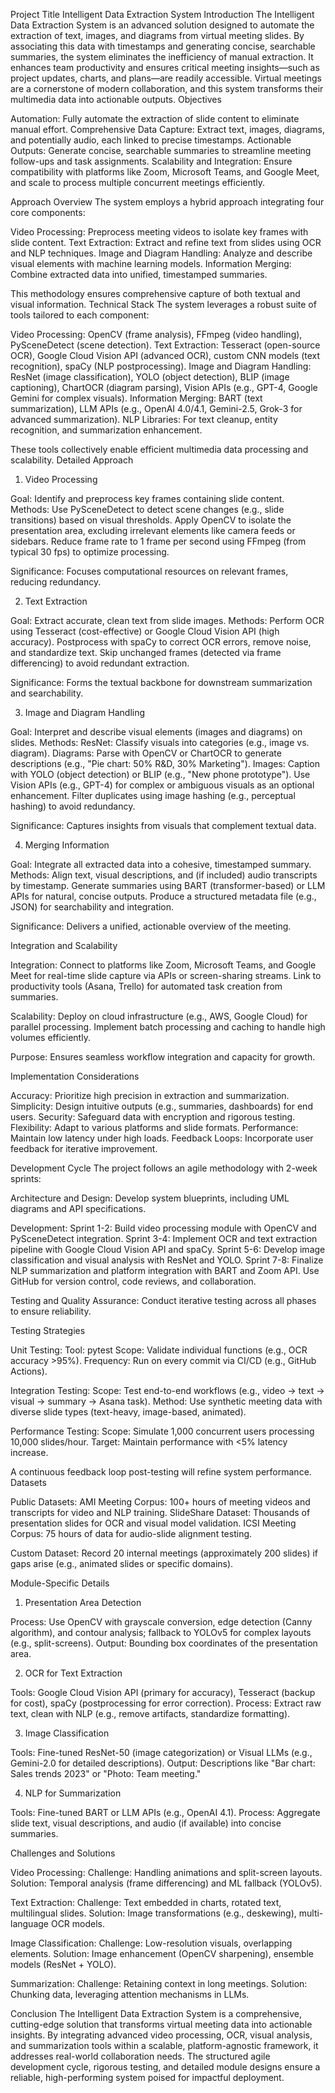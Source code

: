 Project Title
Intelligent Data Extraction System
Introduction
The Intelligent Data Extraction System is an advanced solution designed to automate the extraction of text, images, and diagrams from virtual meeting slides. By associating this data with timestamps and generating concise, searchable summaries, the system eliminates the inefficiency of manual extraction. It enhances team productivity and ensures critical meeting insights—such as project updates, charts, and plans—are readily accessible. Virtual meetings are a cornerstone of modern collaboration, and this system transforms their multimedia data into actionable outputs.
Objectives

Automation: Fully automate the extraction of slide content to eliminate manual effort.
Comprehensive Data Capture: Extract text, images, diagrams, and potentially audio, each linked to precise timestamps.
Actionable Outputs: Generate concise, searchable summaries to streamline meeting follow-ups and task assignments.
Scalability and Integration: Ensure compatibility with platforms like Zoom, Microsoft Teams, and Google Meet, and scale to process multiple concurrent meetings efficiently.

Approach Overview
The system employs a hybrid approach integrating four core components:

Video Processing: Preprocess meeting videos to isolate key frames with slide content.
Text Extraction: Extract and refine text from slides using OCR and NLP techniques.
Image and Diagram Handling: Analyze and describe visual elements with machine learning models.
Information Merging: Combine extracted data into unified, timestamped summaries.

This methodology ensures comprehensive capture of both textual and visual information.
Technical Stack
The system leverages a robust suite of tools tailored to each component:

Video Processing: OpenCV (frame analysis), FFmpeg (video handling), PySceneDetect (scene detection).
Text Extraction: Tesseract (open-source OCR), Google Cloud Vision API (advanced OCR), custom CNN models (text recognition), spaCy (NLP postprocessing).
Image and Diagram Handling: ResNet (image classification), YOLO (object detection), BLIP (image captioning), ChartOCR (diagram parsing), Vision APIs (e.g., GPT-4, Google Gemini for complex visuals).
Information Merging: BART (text summarization), LLM APIs (e.g., OpenAI 4.0/4.1, Gemini-2.5, Grok-3 for advanced summarization).
NLP Libraries: For text cleanup, entity recognition, and summarization enhancement.

These tools collectively enable efficient multimedia data processing and scalability.
Detailed Approach
1. Video Processing

Goal: Identify and preprocess key frames containing slide content.
Methods:
Use PySceneDetect to detect scene changes (e.g., slide transitions) based on visual thresholds.
Apply OpenCV to isolate the presentation area, excluding irrelevant elements like camera feeds or sidebars.
Reduce frame rate to 1 frame per second using FFmpeg (from typical 30 fps) to optimize processing.


Significance: Focuses computational resources on relevant frames, reducing redundancy.

2. Text Extraction

Goal: Extract accurate, clean text from slide images.
Methods:
Perform OCR using Tesseract (cost-effective) or Google Cloud Vision API (high accuracy).
Postprocess with spaCy to correct OCR errors, remove noise, and standardize text.
Skip unchanged frames (detected via frame differencing) to avoid redundant extraction.


Significance: Forms the textual backbone for downstream summarization and searchability.

3. Image and Diagram Handling

Goal: Interpret and describe visual elements (images and diagrams) on slides.
Methods:
ResNet: Classify visuals into categories (e.g., image vs. diagram).
Diagrams: Parse with OpenCV or ChartOCR to generate descriptions (e.g., "Pie chart: 50% R&D, 30% Marketing").
Images: Caption with YOLO (object detection) or BLIP (e.g., "New phone prototype").
Use Vision APIs (e.g., GPT-4) for complex or ambiguous visuals as an optional enhancement.
Filter duplicates using image hashing (e.g., perceptual hashing) to avoid redundancy.


Significance: Captures insights from visuals that complement textual data.

4. Merging Information

Goal: Integrate all extracted data into a cohesive, timestamped summary.
Methods:
Align text, visual descriptions, and (if included) audio transcripts by timestamp.
Generate summaries using BART (transformer-based) or LLM APIs for natural, concise outputs.
Produce a structured metadata file (e.g., JSON) for searchability and integration.


Significance: Delivers a unified, actionable overview of the meeting.

Integration and Scalability

Integration:
Connect to platforms like Zoom, Microsoft Teams, and Google Meet for real-time slide capture via APIs or screen-sharing streams.
Link to productivity tools (Asana, Trello) for automated task creation from summaries.


Scalability:
Deploy on cloud infrastructure (e.g., AWS, Google Cloud) for parallel processing.
Implement batch processing and caching to handle high volumes efficiently.


Purpose: Ensures seamless workflow integration and capacity for growth.

Implementation Considerations

Accuracy: Prioritize high precision in extraction and summarization.
Simplicity: Design intuitive outputs (e.g., summaries, dashboards) for end users.
Security: Safeguard data with encryption and rigorous testing.
Flexibility: Adapt to various platforms and slide formats.
Performance: Maintain low latency under high loads.
Feedback Loops: Incorporate user feedback for iterative improvement.

Development Cycle
The project follows an agile methodology with 2-week sprints:

Architecture and Design:
Develop system blueprints, including UML diagrams and API specifications.


Development:
Sprint 1-2: Build video processing module with OpenCV and PySceneDetect integration.
Sprint 3-4: Implement OCR and text extraction pipeline with Google Cloud Vision API and spaCy.
Sprint 5-6: Develop image classification and visual analysis with ResNet and YOLO.
Sprint 7-8: Finalize NLP summarization and platform integration with BART and Zoom API.
Use GitHub for version control, code reviews, and collaboration.


Testing and Quality Assurance:
Conduct iterative testing across all phases to ensure reliability.



Testing Strategies

Unit Testing:
Tool: pytest
Scope: Validate individual functions (e.g., OCR accuracy >95%).
Frequency: Run on every commit via CI/CD (e.g., GitHub Actions).


Integration Testing:
Scope: Test end-to-end workflows (e.g., video → text → visual → summary → Asana task).
Method: Use synthetic meeting data with diverse slide types (text-heavy, image-based, animated).


Performance Testing:
Scope: Simulate 1,000 concurrent users processing 10,000 slides/hour.
Target: Maintain performance with <5% latency increase.



A continuous feedback loop post-testing will refine system performance.
Datasets

Public Datasets:
AMI Meeting Corpus: 100+ hours of meeting videos and transcripts for video and NLP training.
SlideShare Dataset: Thousands of presentation slides for OCR and visual model validation.
ICSI Meeting Corpus: 75 hours of data for audio-slide alignment testing.


Custom Dataset:
Record 20 internal meetings (approximately 200 slides) if gaps arise (e.g., animated slides or specific domains).



Module-Specific Details
1. Presentation Area Detection

Process: Use OpenCV with grayscale conversion, edge detection (Canny algorithm), and contour analysis; fallback to YOLOv5 for complex layouts (e.g., split-screens).
Output: Bounding box coordinates of the presentation area.

2. OCR for Text Extraction

Tools: Google Cloud Vision API (primary for accuracy), Tesseract (backup for cost), spaCy (postprocessing for error correction).
Process: Extract raw text, clean with NLP (e.g., remove artifacts, standardize formatting).

3. Image Classification

Tools: Fine-tuned ResNet-50 (image categorization) or Visual LLMs (e.g., Gemini-2.0 for detailed descriptions).
Output: Descriptions like "Bar chart: Sales trends 2023" or "Photo: Team meeting."

4. NLP for Summarization

Tools: Fine-tuned BART or LLM APIs (e.g., OpenAI 4.1).
Process: Aggregate slide text, visual descriptions, and audio (if available) into concise summaries.

Challenges and Solutions

Video Processing:
Challenge: Handling animations and split-screen layouts.
Solution: Temporal analysis (frame differencing) and ML fallback (YOLOv5).

Text Extraction:
Challenge: Text embedded in charts, rotated text, multilingual slides.
Solution: Image transformations (e.g., deskewing), multi-language OCR models.


Image Classification:
Challenge: Low-resolution visuals, overlapping elements.
Solution: Image enhancement (OpenCV sharpening), ensemble models (ResNet + YOLO).


Summarization:
Challenge: Retaining context in long meetings.
Solution: Chunking data, leveraging attention mechanisms in LLMs.



Conclusion
The Intelligent Data Extraction System is a comprehensive, cutting-edge solution that transforms virtual meeting data into actionable insights. By integrating advanced video processing, OCR, visual analysis, and summarization tools within a scalable, platform-agnostic framework, it addresses real-world collaboration needs. The structured agile development cycle, rigorous testing, and detailed module designs ensure a reliable, high-performing system poised for impactful deployment.
